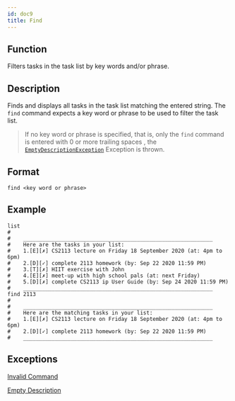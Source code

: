 ```yaml
---
id: doc9
title: Find
---
```


## Function

Filters tasks in the task list by key words and/or phrase.

## Description

Finds and displays all tasks in the task list matching the entered string. The `find` command expects a key word or
 phrase to be used to filter the task list.
 
> If no key word or phrase is specified, that is, only the `find` command is entered with 0 or more trailing spaces
>, the [`EmptyDescriptionException`](doc11.md) Exception is thrown. 

## Format

```
find <key word or phrase>
```

## Example

```
list
#
#    ____________________________________________________________
#    Here are the tasks in your list:
#    1.[E][✗] CS2113 lecture on Friday 18 September 2020 (at: 4pm to 6pm)
#    2.[D][✓] complete 2113 homework (by: Sep 22 2020 11:59 PM)
#    3.[T][✗] HIIT exercise with John 
#    4.[E][✗] meet-up with high school pals (at: next Friday)
#    5.[D][✗] complete CS2113 ip User Guide (by: Sep 24 2020 11:59 PM)
#    ____________________________________________________________
find 2113
#
#    ____________________________________________________________
#    Here are the matching tasks in your list:
#    1.[E][✗] CS2113 lecture on Friday 18 September 2020 (at: 4pm to 6pm)
#    2.[D][✓] complete 2113 homework (by: Sep 22 2020 11:59 PM)
#    ____________________________________________________________
```

## Exceptions

[Invalid Command](doc10.md)

[Empty Description](doc11.md)